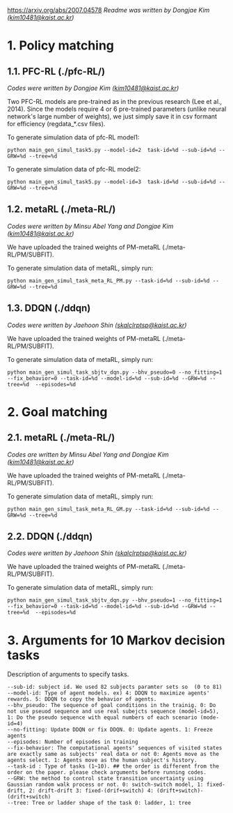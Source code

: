 https://arxiv.org/abs/2007.04578
*Readme was written by Dongjae Kim (kim10481@kaist.ac.kr)*

# 1. Policy matching

## 1.1. PFC-RL (./pfc-RL/)

*Codes were written by Dongjae Kim (kim10481@kaist.ac.kr)*

Two PFC-RL models are pre-trained as in the previous research (Lee et al., 2014). Since the models require 4 or 6 pre-trained parameters (unlike neural network's large number of weights), we just simply save it in csv formant for efficiency (regdata_*.csv files).

To generate simulation data of pfc-RL model1:

```
python main_gen_simul_task5.py --model-id=2  task-id=%d --sub-id=%d --GRW=%d --tree=%d
```

To generate simulation data of pfc-RL model2:

```
python main_gen_simul_task5.py --model-id=3  task-id=%d --sub-id=%d --GRW=%d --tree=%d
```

## 1.2. metaRL (./meta-RL/)

*Codes were written by  Minsu Abel Yang and Dongjae Kim (kim10481@kaist.ac.kr)*

We have uploaded the trained weights of PM-metaRL (./meta-RL/PM/SUBFIT). 

To generate simulation data of metaRL, simply run:

```
python main_gen_simul_task_meta_RL_PM.py --task-id=%d --sub-id=%d --GRW=%d --tree=%d
```



## 1.3. DDQN (./ddqn)

*Codes were written by  Jaehoon Shin (skalclrptsp@kaist.ac.kr)*

We have uploaded the trained weights of PM-metaRL (./meta-RL/PM/SUBFIT). 

To generate simulation data of metaRL, simply run:

```
python main_gen_simul_task_sbjtv_dqn.py --bhv_pseudo=0 --no_fitting=1 --fix_behavior=0 --task-id=%d --model-id=%d --sub-id=%d --GRW=%d --tree=%d  --episodes=%d 
```

# 2. Goal matching

## 2.1. metaRL (./meta-RL/)

*Codes are written by  Minsu Abel Yang and Dongjae Kim (kim10481@kaist.ac.kr)*

We have uploaded the trained weights of PM-metaRL (./meta-RL/PM/SUBFIT). 

To generate simulation data of metaRL, simply run:

```
python main_gen_simul_task_meta_RL_GM.py --task-id=%d --sub-id=%d --GRW=%d --tree=%d
```

## 2.2. DDQN (./ddqn)

*Codes were written by  Jaehoon Shin (skalclrptsp@kaist.ac.kr)*

We have uploaded the trained weights of PM-metaRL (./meta-RL/PM/SUBFIT). 

To generate simulation data of metaRL, simply run:

```
python main_gen_simul_task_sbjtv_dqn.py --bhv_pseudo=1 --no_fitting=1 --fix_behavior=0 --task-id=%d --model-id=%d --sub-id=%d --GRW=%d --tree=%d  --episodes=%d 
```

# 3. Arguments for 10 Markov decision tasks

Description of arguments to specify tasks.

```
--sub-id: subject id. We used 82 subjects paramter sets so  (0 to 81)
--model-id: Type of agent models. ex) 4: DDQN to maximize agents' rewards. 5: DDQN to copy the behavior of agents. 
--bhv_pseudo: The sequence of goal conditions in the trainig. 0: Do not use pseuod sequence and use real subejcts sequence (model-id=5), 1: Do the pseudo sequence with equal numbers of each scenario (mode-id=4)
--no-fitting: Update DDQN or fix DDQN. 0: Update agents. 1: Freeze agents
--episodes: Number of episodes in training
--fix-behavior: The computational agents' sequences of visited states are exactly same as subjects' real data or not 0: Agents move as the agents select. 1: Agents move as the human subject's history.
--task-id : Type of tasks (1~10). ## the order is different from the order on the paper. please check arguments before running codes.
--GRW: the method to control state transition uncertainty using Gaussian random walk process or not. 0: switch-switch model, 1: fixed-drift, 2: drift-drift 3: fixed-(drif+switch) 4: (drift+switch)-(drift+switch)
--tree: Tree or ladder shape of the task 0: ladder, 1: tree
```

